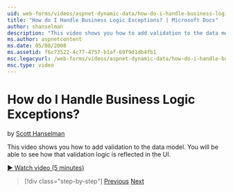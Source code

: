 ```yaml
---
uid: web-forms/videos/aspnet-dynamic-data/how-do-i-handle-business-logic-exceptions
title: "How do I Handle Business Logic Exceptions? | Microsoft Docs"
author: shanselman
description: "This video shows you how to add validation to the data model. You will be able to see how that validation logic is reflected in the UI."
ms.author: aspnetcontent
ms.date: 05/08/2008
ms.assetid: f6c73522-4c77-4757-b1af-69f9d1db4fb1
msc.legacyurl: /web-forms/videos/aspnet-dynamic-data/how-do-i-handle-business-logic-exceptions
msc.type: video
---
```

How do I Handle Business Logic Exceptions?
====================
by [Scott Hanselman](https://github.com/shanselman)

This video shows you how to add validation to the data model. You will be able to see how that validation logic is reflected in the UI.

[&#9654; Watch video (5 minutes)](https://channel9.msdn.com/Blogs/ASP-NET-Site-Videos/how-do-i-handle-business-logic-exceptions)

> [!div class="step-by-step"]
> [Previous](how-do-i-change-how-my-fields-render.md)
> [Next](how-do-i-make-custom-pages.md)
